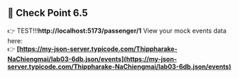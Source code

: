 ## 🔗 Check Point 6.5
👉 TEST!!!**http://localhost:5173/passenger/1**
View your mock events data here:  
👉 **[https://my-json-server.typicode.com/Thippharake-NaChiengmai/lab03-6db.json/events](https://my-json-server.typicode.com/Thippharake-NaChiengmai/lab03-6db.json/events)**
